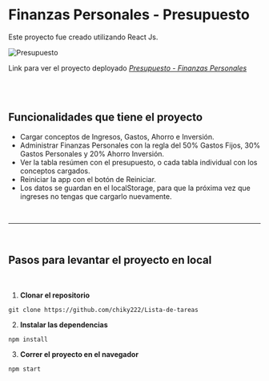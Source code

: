 # Finanzas Personales - Presupuesto

Este proyecto fue creado utilizando React Js.

![Presupuesto](https://res.cloudinary.com/dyfvpilfz/image/upload/v1670824558/Presupuesto_-_Finanzas_personales_x2ffpj.png)

Link para ver el proyecto deployado
_[Presupuesto - Finanzas Personales](https://finanzas-personales-phi.vercel.app/)_

<br>
<br>


## Funcionalidades que tiene el proyecto

- Cargar conceptos de Ingresos, Gastos, Ahorro e Inversión.
- Administrar Finanzas Personales con la regla del 50% Gastos Fijos, 30% Gastos Personales y 20% Ahorro Inversión.
- Ver la tabla resúmen con el presupuesto, o cada tabla individual con los conceptos cargados.
- Reiniciar la app con el botón de Reiniciar.
- Los datos se guardan en el localStorage, para que la próxima vez que ingreses no tengas que cargarlo nuevamente.
<br>
<hr>
<br>

## Pasos para levantar el proyecto en local
<br>

1.  **Clonar el repositorio**

```
git clone https://github.com/chiky222/Lista-de-tareas
```

2. **Instalar las dependencias**

```
npm install
```

3. **Correr el proyecto en el navegador**

```
npm start
```